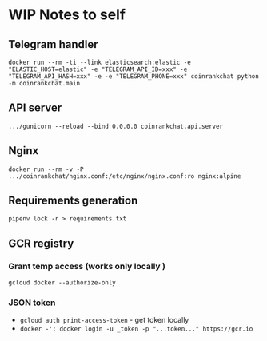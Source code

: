 # WIP Notes to self

## Telegram handler
`docker run --rm -ti --link elasticsearch:elastic -e "ELASTIC_HOST=elastic" -e "TELEGRAM_API_ID=xxx" -e "TELEGRAM_API_HASH=xxx" -e -e "TELEGRAM_PHONE=xxx" coinrankchat python -m coinrankchat.main`

## API server
`.../gunicorn --reload --bind 0.0.0.0 coinrankchat.api.server`

## Nginx
`docker run --rm -v -P .../coinrankchat/nginx.conf:/etc/nginx/nginx.conf:ro nginx:alpine`

## Requirements generation
`pipenv lock -r > requirements.txt`

## GCR registry
### Grant temp access (works only locally )
`gcloud docker --authorize-only `
### JSON token
- `gcloud auth print-access-token` - get token locally
- `docker -': docker login -u _token -p "...token..." https://gcr.io
`
